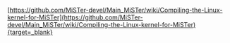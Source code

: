 [https://github.com/MiSTer-devel/Main_MiSTer/wiki/Compiling-the-Linux-kernel-for-MiSTer](https://github.com/MiSTer-devel/Main_MiSTer/wiki/Compiling-the-Linux-kernel-for-MiSTer){target=_blank}
